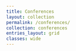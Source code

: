 ```yaml
---
title: Conferences
layout: collection
permalink: /conferences/
collection: conferences
entries_layout: grid
classes: wide
---
```

